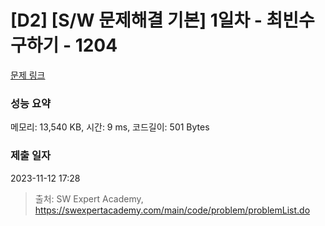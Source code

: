 # [D2] [S/W 문제해결 기본] 1일차 - 최빈수 구하기 - 1204 

[문제 링크](https://swexpertacademy.com/main/code/problem/problemDetail.do?contestProbId=AV13zo1KAAACFAYh) 

### 성능 요약

메모리: 13,540 KB, 시간: 9 ms, 코드길이: 501 Bytes

### 제출 일자

2023-11-12 17:28



> 출처: SW Expert Academy, https://swexpertacademy.com/main/code/problem/problemList.do